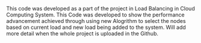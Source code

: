 This code was developed as a part of the project in Load Balancing in Cloud Computing System.
This Code was developed to show the performance advancement achieved through using new Alogrithm to select the nodes based on current load and new load being added to the system.
Will add more detail when the whole project is uploaded in the Github.
